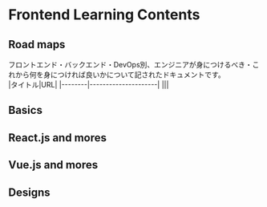# Frontend Learning Contents
##  Road maps
フロントエンド・バックエンド・DevOps別、エンジニアが身につけるべき・これから何を身につければ良いかについて記されたドキュメントです。   
|タイトル|URL|
|--------|---------------------|
|||

## Basics
## React.js and mores
## Vue.js and mores

## Designs
